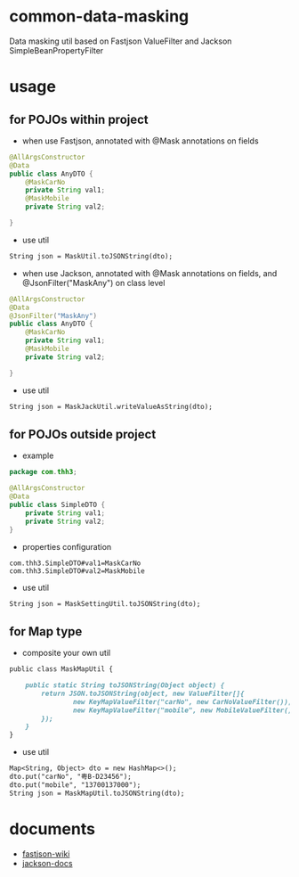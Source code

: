 # common-data-masking

Data masking util based on Fastjson ValueFilter and Jackson SimpleBeanPropertyFilter

# usage

## for POJOs within project
- when use Fastjson, annotated with @Mask annotations on fields
```java
@AllArgsConstructor
@Data
public class AnyDTO {
    @MaskCarNo
    private String val1;
    @MaskMobile
    private String val2;

}
```
- use util
```md
String json = MaskUtil.toJSONString(dto);
```
- when use Jackson, annotated with @Mask annotations on fields, and @JsonFilter("MaskAny") on class level
```java
@AllArgsConstructor
@Data
@JsonFilter("MaskAny")
public class AnyDTO {
    @MaskCarNo
    private String val1;
    @MaskMobile
    private String val2;

}
```
- use util
```md
String json = MaskJackUtil.writeValueAsString(dto);
```

## for POJOs outside project
- example 
```java
package com.thh3;

@AllArgsConstructor
@Data
public class SimpleDTO {
    private String val1;
    private String val2;
}
```
- properties configuration
```properties
com.thh3.SimpleDTO#val1=MaskCarNo
com.thh3.SimpleDTO#val2=MaskMobile
```
- use util
```md
String json = MaskSettingUtil.toJSONString(dto);
```

## for Map type
- composite your own util
```md
public class MaskMapUtil {

    public static String toJSONString(Object object) {
        return JSON.toJSONString(object, new ValueFilter[]{
                new KeyMapValueFilter("carNo", new CarNoValueFilter()),
                new KeyMapValueFilter("mobile", new MobileValueFilter())
        });
    }
}

```
- use util
```md
Map<String, Object> dto = new HashMap<>();
dto.put("carNo", "粤B-D23456");
dto.put("mobile", "13700137000");
String json = MaskMapUtil.toJSONString(dto);
```
# documents

- [fastjson-wiki](https://github.com/alibaba/fastjson/wiki)
- [jackson-docs](https://github.com/FasterXML/jackson-docs)